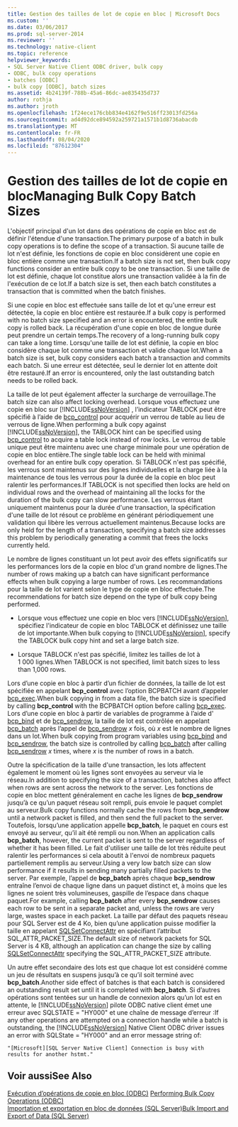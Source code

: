 ```yaml
---
title: Gestion des tailles de lot de copie en bloc | Microsoft Docs
ms.custom: ''
ms.date: 03/06/2017
ms.prod: sql-server-2014
ms.reviewer: ''
ms.technology: native-client
ms.topic: reference
helpviewer_keywords:
- SQL Server Native Client ODBC driver, bulk copy
- ODBC, bulk copy operations
- batches [ODBC]
- bulk copy [ODBC], batch sizes
ms.assetid: 4b24139f-788b-45a6-86dc-ae835435d737
author: rothja
ms.author: jroth
ms.openlocfilehash: 1f24ece176cbb834e4162f9e516ff23013fd256a
ms.sourcegitcommit: ad4d92dce894592a259721a1571b1d8736abacdb
ms.translationtype: MT
ms.contentlocale: fr-FR
ms.lasthandoff: 08/04/2020
ms.locfileid: "87612304"
---
```

# <a name="managing-bulk-copy-batch-sizes"></a><span data-ttu-id="9625e-102">Gestion des tailles de lot de copie en bloc</span><span class="sxs-lookup"><span data-stu-id="9625e-102">Managing Bulk Copy Batch Sizes</span></span>
  <span data-ttu-id="9625e-103">L'objectif principal d'un lot dans des opérations de copie en bloc est de définir l'étendue d'une transaction.</span><span class="sxs-lookup"><span data-stu-id="9625e-103">The primary purpose of a batch in bulk copy operations is to define the scope of a transaction.</span></span> <span data-ttu-id="9625e-104">Si aucune taille de lot n'est définie, les fonctions de copie en bloc considèrent une copie en bloc entière comme une transaction.</span><span class="sxs-lookup"><span data-stu-id="9625e-104">If a batch size is not set, then bulk copy functions consider an entire bulk copy to be one transaction.</span></span> <span data-ttu-id="9625e-105">Si une taille de lot est définie, chaque lot constitue alors une transaction validée à la fin de l'exécution de ce lot.</span><span class="sxs-lookup"><span data-stu-id="9625e-105">If a batch size is set, then each batch constitutes a transaction that is committed when the batch finishes.</span></span>  
  
 <span data-ttu-id="9625e-106">Si une copie en bloc est effectuée sans taille de lot et qu'une erreur est détectée, la copie en bloc entière est restaurée.</span><span class="sxs-lookup"><span data-stu-id="9625e-106">If a bulk copy is performed with no batch size specified and an error is encountered, the entire bulk copy is rolled back.</span></span> <span data-ttu-id="9625e-107">La récupération d'une copie en bloc de longue durée peut prendre un certain temps.</span><span class="sxs-lookup"><span data-stu-id="9625e-107">The recovery of a long-running bulk copy can take a long time.</span></span> <span data-ttu-id="9625e-108">Lorsqu'une taille de lot est définie, la copie en bloc considère chaque lot comme une transaction et valide chaque lot.</span><span class="sxs-lookup"><span data-stu-id="9625e-108">When a batch size is set, bulk copy considers each batch a transaction and commits each batch.</span></span> <span data-ttu-id="9625e-109">Si une erreur est détectée, seul le dernier lot en attente doit être restauré.</span><span class="sxs-lookup"><span data-stu-id="9625e-109">If an error is encountered, only the last outstanding batch needs to be rolled back.</span></span>  
  
 <span data-ttu-id="9625e-110">La taille de lot peut également affecter la surcharge de verrouillage.</span><span class="sxs-lookup"><span data-stu-id="9625e-110">The batch size can also affect locking overhead.</span></span> <span data-ttu-id="9625e-111">Lorsque vous effectuez une copie en bloc sur [!INCLUDE[ssNoVersion](../../includes/ssnoversion-md.md)] , l’indicateur TABLOCK peut être spécifié à l’aide de [bcp_control](../native-client-odbc-extensions-bulk-copy-functions/bcp-control.md) pour acquérir un verrou de table au lieu de verrous de ligne.</span><span class="sxs-lookup"><span data-stu-id="9625e-111">When performing a bulk copy against [!INCLUDE[ssNoVersion](../../includes/ssnoversion-md.md)], the TABLOCK hint can be specified using [bcp_control](../native-client-odbc-extensions-bulk-copy-functions/bcp-control.md) to acquire a table lock instead of row locks.</span></span> <span data-ttu-id="9625e-112">Le verrou de table unique peut être maintenu avec une charge minimale pour une opération de copie en bloc entière.</span><span class="sxs-lookup"><span data-stu-id="9625e-112">The single table lock can be held with minimal overhead for an entire bulk copy operation.</span></span> <span data-ttu-id="9625e-113">Si TABLOCK n'est pas spécifié, les verrous sont maintenus sur des lignes individuelles et la charge liée à la maintenance de tous les verrous pour la durée de la copie en bloc peut ralentir les performances.</span><span class="sxs-lookup"><span data-stu-id="9625e-113">If TABLOCK is not specified then locks are held on individual rows and the overhead of maintaining all the locks for the duration of the bulk copy can slow performance.</span></span> <span data-ttu-id="9625e-114">Les verrous étant uniquement maintenus pour la durée d'une transaction, la spécification d'une taille de lot résout ce problème en générant périodiquement une validation qui libère les verrous actuellement maintenus.</span><span class="sxs-lookup"><span data-stu-id="9625e-114">Because locks are only held for the length of a transaction, specifying a batch size addresses this problem by periodically generating a commit that frees the locks currently held.</span></span>  
  
 <span data-ttu-id="9625e-115">Le nombre de lignes constituant un lot peut avoir des effets significatifs sur les performances lors de la copie en bloc d'un grand nombre de lignes.</span><span class="sxs-lookup"><span data-stu-id="9625e-115">The number of rows making up a batch can have significant performance effects when bulk copying a large number of rows.</span></span> <span data-ttu-id="9625e-116">Les recommandations pour la taille de lot varient selon le type de copie en bloc effectuée.</span><span class="sxs-lookup"><span data-stu-id="9625e-116">The recommendations for batch size depend on the type of bulk copy being performed.</span></span>  
  
-   <span data-ttu-id="9625e-117">Lorsque vous effectuez une copie en bloc vers [!INCLUDE[ssNoVersion](../../includes/ssnoversion-md.md)], spécifiez l'indicateur de copie en bloc TABLOCK et définissez une taille de lot importante.</span><span class="sxs-lookup"><span data-stu-id="9625e-117">When bulk copying to [!INCLUDE[ssNoVersion](../../includes/ssnoversion-md.md)], specify the TABLOCK bulk copy hint and set a large batch size.</span></span>  
  
-   <span data-ttu-id="9625e-118">Lorsque TABLOCK n'est pas spécifié, limitez les tailles de lot à 1 000 lignes.</span><span class="sxs-lookup"><span data-stu-id="9625e-118">When TABLOCK is not specified, limit batch sizes to less than 1,000 rows.</span></span>  
  
 <span data-ttu-id="9625e-119">Lors d’une copie en bloc à partir d’un fichier de données, la taille de lot est spécifiée en appelant **bcp_control** avec l’option BCPBATCH avant d’appeler [bcp_exec](../native-client-odbc-extensions-bulk-copy-functions/bcp-exec.md).</span><span class="sxs-lookup"><span data-stu-id="9625e-119">When bulk copying in from a data file, the batch size is specified by calling **bcp_control** with the BCPBATCH option before calling [bcp_exec](../native-client-odbc-extensions-bulk-copy-functions/bcp-exec.md).</span></span> <span data-ttu-id="9625e-120">Lors d’une copie en bloc à partir de variables de programme à l’aide d' [bcp_bind](../native-client-odbc-extensions-bulk-copy-functions/bcp-bind.md) et de [bcp_sendrow](../native-client-odbc-extensions-bulk-copy-functions/bcp-sendrow.md), la taille de lot est contrôlée en appelant [bcp_batch](../native-client-odbc-extensions-bulk-copy-functions/bcp-batch.md) après l’appel de [bcp_sendrow](../native-client-odbc-extensions-bulk-copy-functions/bcp-sendrow.md) *x* fois, où *x* est le nombre de lignes dans un lot.</span><span class="sxs-lookup"><span data-stu-id="9625e-120">When bulk copying from program variables using [bcp_bind](../native-client-odbc-extensions-bulk-copy-functions/bcp-bind.md) and [bcp_sendrow](../native-client-odbc-extensions-bulk-copy-functions/bcp-sendrow.md), the batch size is controlled by calling [bcp_batch](../native-client-odbc-extensions-bulk-copy-functions/bcp-batch.md) after calling [bcp_sendrow](../native-client-odbc-extensions-bulk-copy-functions/bcp-sendrow.md) *x* times, where *x* is the number of rows in a batch.</span></span>  
  
 <span data-ttu-id="9625e-121">Outre la spécification de la taille d'une transaction, les lots affectent également le moment où les lignes sont envoyées au serveur via le réseau.</span><span class="sxs-lookup"><span data-stu-id="9625e-121">In addition to specifying the size of a transaction, batches also affect when rows are sent across the network to the server.</span></span> <span data-ttu-id="9625e-122">Les fonctions de copie en bloc mettent généralement en cache les lignes de **bcp_sendrow** jusqu’à ce qu’un paquet réseau soit rempli, puis envoie le paquet complet au serveur.</span><span class="sxs-lookup"><span data-stu-id="9625e-122">Bulk copy functions normally cache the rows from **bcp_sendrow** until a network packet is filled, and then send the full packet to the server.</span></span> <span data-ttu-id="9625e-123">Toutefois, lorsqu’une application appelle **bcp_batch**, le paquet en cours est envoyé au serveur, qu’il ait été rempli ou non.</span><span class="sxs-lookup"><span data-stu-id="9625e-123">When an application calls **bcp_batch**, however, the current packet is sent to the server regardless of whether it has been filled.</span></span> <span data-ttu-id="9625e-124">Le fait d'utiliser une taille de lot très réduite peut ralentir les performances si cela aboutit à l'envoi de nombreux paquets partiellement remplis au serveur.</span><span class="sxs-lookup"><span data-stu-id="9625e-124">Using a very low batch size can slow performance if it results in sending many partially filled packets to the server.</span></span> <span data-ttu-id="9625e-125">Par exemple, l’appel de **bcp_batch** après chaque **bcp_sendrow** entraîne l’envoi de chaque ligne dans un paquet distinct et, à moins que les lignes ne soient très volumineuses, gaspille de l’espace dans chaque paquet.</span><span class="sxs-lookup"><span data-stu-id="9625e-125">For example, calling **bcp_batch** after every **bcp_sendrow** causes each row to be sent in a separate packet and, unless the rows are very large, wastes space in each packet.</span></span> <span data-ttu-id="9625e-126">La taille par défaut des paquets réseau pour SQL Server est de 4 Ko, bien qu’une application puisse modifier la taille en appelant [SQLSetConnectAttr](../native-client-odbc-api/sqlsetconnectattr.md) en spécifiant l’attribut SQL_ATTR_PACKET_SIZE.</span><span class="sxs-lookup"><span data-stu-id="9625e-126">The default size of network packets for SQL Server is 4 KB, although an application can change the size by calling [SQLSetConnectAttr](../native-client-odbc-api/sqlsetconnectattr.md) specifying the SQL_ATTR_PACKET_SIZE attribute.</span></span>  
  
 <span data-ttu-id="9625e-127">Un autre effet secondaire des lots est que chaque lot est considéré comme un jeu de résultats en suspens jusqu’à ce qu’il soit terminé avec **bcp_batch**.</span><span class="sxs-lookup"><span data-stu-id="9625e-127">Another side effect of batches is that each batch is considered an outstanding result set until it is completed with **bcp_batch**.</span></span> <span data-ttu-id="9625e-128">Si d’autres opérations sont tentées sur un handle de connexion alors qu’un lot est en attente, le [!INCLUDE[ssNoVersion](../../includes/ssnoversion-md.md)] pilote ODBC native client émet une erreur avec SQLSTATE = "HY000" et une chaîne de message d’erreur :</span><span class="sxs-lookup"><span data-stu-id="9625e-128">If any other operations are attempted on a connection handle while a batch is outstanding, the [!INCLUDE[ssNoVersion](../../includes/ssnoversion-md.md)] Native Client ODBC driver issues an error with SQLState = "HY000" and an error message string of:</span></span>  
  
```  
"[Microsoft][SQL Server Native Client] Connection is busy with  
results for another hstmt."  
```  
  
## <a name="see-also"></a><span data-ttu-id="9625e-129">Voir aussi</span><span class="sxs-lookup"><span data-stu-id="9625e-129">See Also</span></span>  
 <span data-ttu-id="9625e-130">[Exécution d’opérations de copie en bloc &#40;ODBC&#41;](performing-bulk-copy-operations-odbc.md) </span><span class="sxs-lookup"><span data-stu-id="9625e-130">[Performing Bulk Copy Operations &#40;ODBC&#41;](performing-bulk-copy-operations-odbc.md) </span></span>  
 [<span data-ttu-id="9625e-131">Importation et exportation en bloc de données &#40;SQL Server&#41;</span><span class="sxs-lookup"><span data-stu-id="9625e-131">Bulk Import and Export of Data &#40;SQL Server&#41;</span></span>](../import-export/bulk-import-and-export-of-data-sql-server.md)  
  
  

